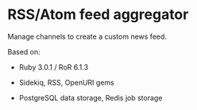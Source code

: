 # RSS/Atom feed aggregator

Manage channels to create a custom news feed.

Based on:

* Ruby 3.0.1 / RoR 6.1.3

* Sidekiq, RSS, OpenURI gems

* PostgreSQL data storage, Redis job storage
